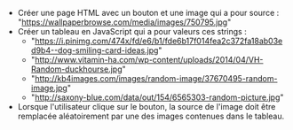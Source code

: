* Créer une page HTML avec un bouton et une image qui a pour source : "https://wallpaperbrowse.com/media/images/750795.jpg"
* Créer un tableau en JavaScript qui a pour valeurs ces strings :
  * "https://i.pinimg.com/474x/fd/e6/b1/fde6b17f014fea2c372fa18ab03ed9b4--dog-smiling-card-ideas.jpg"
  * "http://www.vitamin-ha.com/wp-content/uploads/2014/04/VH-Random-duckhourse.jpg"
  * "http://kb4images.com/images/random-image/37670495-random-image.jpg"
  * "http://saxony-blue.com/data/out/154/6565303-random-picture.jpg"
* Lorsque l'utilisateur clique sur le bouton, la source de l'image doit être remplacée aléatoirement par une des images contenues dans le tableau.

